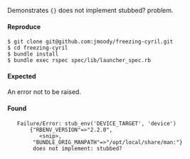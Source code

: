 Demonstrates `{}` does not implement stubbed? problem.


#### Reproduce

```
$ git clone git@github.com:jmoody/freezing-cyril.git
$ cd freezing-cyril
$ bundle install
$ bundle exec rspec spec/lib/launcher_spec.rb
```

#### Expected

An error not to be raised.

#### Found

```
   Failure/Error: stub_env('DEVICE_TARGET', 'device')
       {"RBENV_VERSION"=>"2.2.0",
          <snip>,
        "BUNDLE_ORIG_MANPATH"=>"/opt/local/share/man:"}
        does not implement: stubbed?
```

